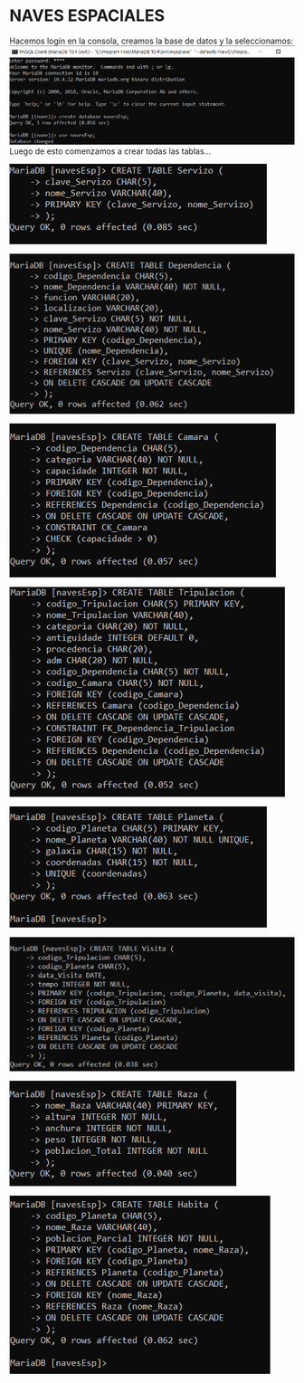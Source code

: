 # NAVES ESPACIALES

Hacemos login en la consola, creamos la base de datos y la seleccionamos:
![Click aquí](https://github.com/JrFerraz/BasesDatos2-Apuntes/blob/master/goodbd.PNG) 
Luego de esto comenzamos a crear todas las tablas...

![Click aquí](https://github.com/JrFerraz/BasesDatos2-Apuntes/blob/master/BD.PNG)

![Click aquí](https://github.com/JrFerraz/BasesDatos2-Apuntes/blob/master/BD1.PNG)

![Click aquí](https://github.com/JrFerraz/BasesDatos2-Apuntes/blob/master/BD2.PNG)

![Click aquí](https://github.com/JrFerraz/BasesDatos2-Apuntes/blob/master/BD3.PNG)

![Click aquí](https://github.com/JrFerraz/BasesDatos2-Apuntes/blob/master/BD4.PNG)

![Click aquí](https://github.com/JrFerraz/BasesDatos2-Apuntes/blob/master/BD5.PNG)

![Click aquí](https://github.com/JrFerraz/BasesDatos2-Apuntes/blob/master/BD6.PNG)

![Click aquí](https://github.com/JrFerraz/BasesDatos2-Apuntes/blob/master/BD7.PNG)
